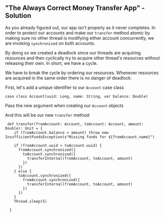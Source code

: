"The Always Correct Money Transfer App" - Solution
---------------------------------------------------

As you already figured out, our app isn't properly as it never completes.
In order to protect our accounts and make our `transfer` method atomic by making sure no other thread is modifying either account concurrently, 
we are invoking `synchronized` on both accounts.

By doing so we created a deadlock since our threads are acquiring resources and then cyclically try to acquire 
other thread's resources without releasing their own. In short, we have a cycle. 

We have to break the cycle by ordering our resources. Whenever resources are acquired in the same order there is 
no danger of deadlock.

First, let's add a unique identifier to our `Account` case class

```
case class Account(uuid: Long, name: String, var balance: Double)
```

Pass the new argument when creating our `Account` objects 

And this will be our new `transfer` method:

```
 def transfer(fromAccount: Account, toAccount: Account, amount: Double): Unit = {
    if (fromAccount.balance < amount) throw new InsufficientFundsException(s"Missing funds for ${fromAccount.name}")

    if (fromAccount.uuid > toAccount.uuid) {
      fromAccount.synchronized({
        toAccount.synchronized({
          transferInternal(fromAccount, toAccount, amount)
        })
      })
    } else {
      toAccount.synchronized({
        fromAccount.synchronized({
          transferInternal(fromAccount, toAccount, amount)
        })
      })
    }
    Thread.sleep(5)

  }
```  
